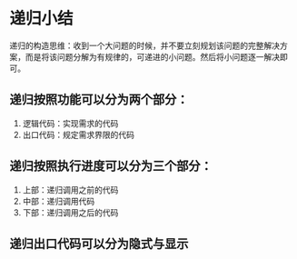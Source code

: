 # 递归小结

递归的构造思维：收到一个大问题的时候，并不要立刻规划该问题的完整解决方案，而是将该问题分解为有规律的，可递进的小问题。然后将小问题逐一解决即可。

## 递归按照功能可以分为两个部分：

1.  逻辑代码：实现需求的代码
2.  出口代码：规定需求界限的代码



## 递归按照执行进度可以分为三个部分：

1.  上部：递归调用之前的代码
2.  中部：递归调用代码
3.  下部：递归调用之后的代码



## 递归出口代码可以分为隐式与显示



